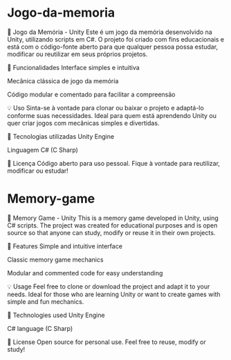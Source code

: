 # Jogo-da-memoria

🧠 Jogo da Memória - Unity
Este é um jogo da memória desenvolvido na Unity, utilizando scripts em C#. O projeto foi criado com fins educacionais e está com o código-fonte aberto para que qualquer pessoa possa estudar, modificar ou reutilizar em seus próprios projetos.

🚀 Funcionalidades
Interface simples e intuitiva

Mecânica clássica de jogo da memória

Código modular e comentado para facilitar a compreensão

💡 Uso
Sinta-se à vontade para clonar ou baixar o projeto e adaptá-lo conforme suas necessidades. Ideal para quem está aprendendo Unity ou quer criar jogos com mecânicas simples e divertidas.

📂 Tecnologias utilizadas
Unity Engine

Linguagem C# (C Sharp)

📄 Licença
Código aberto para uso pessoal. Fique à vontade para reutilizar, modificar ou estudar!

# Memory-game

🧠 Memory Game - Unity
This is a memory game developed in Unity, using C# scripts. The project was created for educational purposes and is open source so that anyone can study, modify or reuse it in their own projects.

🚀 Features
Simple and intuitive interface

Classic memory game mechanics

Modular and commented code for easy understanding

💡 Usage
Feel free to clone or download the project and adapt it to your needs. Ideal for those who are learning Unity or want to create games with simple and fun mechanics.

📂 Technologies used
Unity Engine

C# language (C Sharp)

📄 License
Open source for personal use. Feel free to reuse, modify or study!
